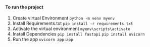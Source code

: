 #### To run the project

1. Create virtual Environment `python -m venv myenv`
2. Install Requirements.txt ```pip install -r requirements.txt```
3. Activate the virtual environment `myenv\scripts\activate`
4. Install Dependencies 
`pip install fastapi`
`pip install uvicorn`
5. Run the app `uvicorn app:app`

